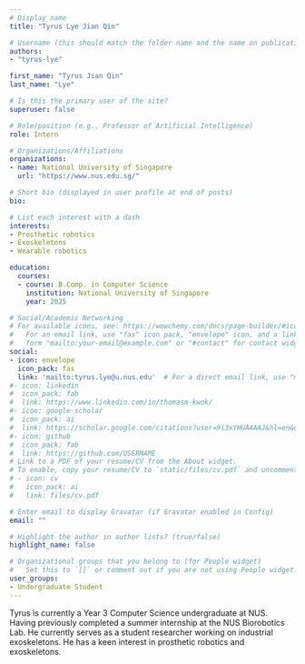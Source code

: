```yaml
---
# Display name
title: "Tyrus Lye Jian Qin"

# Username (this should match the folder name and the name on publications)
authors:
- "tyrus-lye"

first_name: "Tyrus Jian Qin"
last_name: "Lye"

# Is this the primary user of the site?
superuser: false

# Role/position (e.g., Professor of Artificial Intelligence)
role: Intern

# Organizations/Affiliations
organizations:
- name: National University of Singapore
  url: "https://www.nus.edu.sg/"

# Short bio (displayed in user profile at end of posts)
bio: 

# List each interest with a dash
interests:
- Prosthetic robotics
- Exoskeletons
- Wearable robotics

education:
  courses:
  - course: B.Comp. in Computer Science
    institution: National University of Singapore
    year: 2025

# Social/Academic Networking
# For available icons, see: https://wowchemy.com/docs/page-builder/#icons
#   For an email link, use "fas" icon pack, "envelope" icon, and a link in the
#   form "mailto:your-email@example.com" or "#contact" for contact widget.
social:
- icon: envelope
  icon_pack: fas
  link: 'mailto:tyrus.lye@u.nus.edu'  # For a direct email link, use "mailto:test@example.org".
#- icon: linkedin
#  icon_pack: fab
#  link: https://www.linkedin.com/in/thomasm-kwok/
#- icon: google-scholar
#  icon_pack: ai
#  link: https://scholar.google.com/citations?user=9i3xYHUAAAAJ&hl=en&oi=sra
#- icon: github
#  icon_pack: fab
#  link: https://github.com/USERNAME
# Link to a PDF of your resume/CV from the About widget.
# To enable, copy your resume/CV to `static/files/cv.pdf` and uncomment the lines below.
# - icon: cv
#   icon_pack: ai
#   link: files/cv.pdf

# Enter email to display Gravatar (if Gravatar enabled in Config)
email: ""

# Highlight the author in author lists? (true/false)
highlight_name: false

# Organizational groups that you belong to (for People widget)
#   Set this to `[]` or comment out if you are not using People widget.
user_groups:
- Undergraduate Student
---
```


Tyrus is currently a Year 3 Computer Science undergraduate at NUS. Having previously completed a summer internship at the NUS Biorobotics Lab. He currently serves as a student researcher working on industrial exoskeletons. He has a keen interest in prosthetic robotics and exoskeletons.
